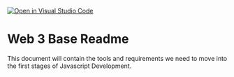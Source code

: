 [![Open in Visual Studio Code](https://classroom.github.com/assets/open-in-vscode-c66648af7eb3fe8bc4f294546bfd86ef473780cde1dea487d3c4ff354943c9ae.svg)](https://classroom.github.com/online_ide?assignment_repo_id=8809440&assignment_repo_type=AssignmentRepo)
# Web 3 Base Readme

This document will contain the tools and requirements we need to move into the first stages of Javascript Development.

